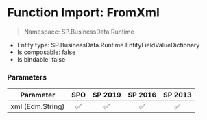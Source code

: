 # Function Import: FromXml

> Namespace: SP.BusinessData.Runtime

- Entity type: SP.BusinessData.Runtime.EntityFieldValueDictionary
- Is composable: false
- Is bindable: false

### Parameters

Parameter | SPO | SP 2019 | SP 2016 | SP 2013
----------|:---:|:-------:|:-------:|:-------:
xml (Edm.String) | ✅ | ✅ | ✅ | ✅